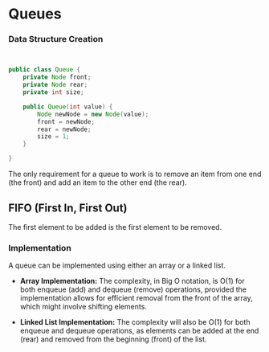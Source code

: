 # Queues

### Data Structure Creation

```java


public class Queue {
    private Node front;
    private Node rear;
    private int size;

    public Queue(int value) {
        Node newNode = new Node(value);
        front = newNode;
        rear = newNode;
        size = 1;
    }

}


```

The only requirement for a queue to work is to remove an item from one end (the front) and add an item to the other end (the rear).

## FIFO (First In, First Out)

The first element to be added is the first element to be removed.

### Implementation

A queue can be implemented using either an array or a linked list.

- **Array Implementation:** The complexity, in Big O notation, is O(1) for both enqueue (add) and dequeue (remove) operations, provided the implementation allows for efficient removal from the front of the array, which might involve shifting elements.

- **Linked List Implementation:** The complexity will also be O(1) for both enqueue and dequeue operations, as elements can be added at the end (rear) and removed from the beginning (front) of the list.